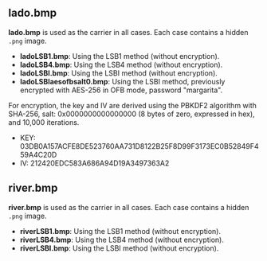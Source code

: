 ## lado.bmp

**lado.bmp** is used as the carrier in all cases. Each case contains a hidden `.png` image.

- **ladoLSB1.bmp**: Using the LSB1 method (without encryption).
- **ladoLSB4.bmp**: Using the LSB4 method (without encryption).
- **ladoLSBI.bmp**: Using the LSBI method (without encryption).
- **ladoLSBIaesofbsalt0.bmp**: Using the LSBI method, previously encrypted with AES-256 in OFB mode, password "margarita".

For encryption, the key and IV are derived using the PBKDF2 algorithm with SHA-256, salt: 0x0000000000000000 (8 bytes of zero, expressed in hex), and 10,000 iterations.
- KEY: 03DB0A157ACFE8DE523760AA731D8122B25F8D99F3173EC0B52849F459A4C20D
- IV: 212420EDC583A686A94D19A3497363A2

## river.bmp

**river.bmp** is used as the carrier in all cases. Each case contains a hidden `.png` image.

- **riverLSB1.bmp**: Using the LSB1 method (without encryption).
- **riverLSB4.bmp**: Using the LSB4 method (without encryption).
- **riverLSBI.bmp**: Using the LSBI method (without encryption).